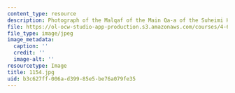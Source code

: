 ```yaml
---
content_type: resource
description: Photograph of the Malqaf of the Main Qa-a of the Suheimi House.
file: https://ol-ocw-studio-app-production.s3.amazonaws.com/courses/4-615-the-architecture-of-cairo-spring-2002/b3c627ff006ad39985e5be76a079fe35_1154.jpg
file_type: image/jpeg
image_metadata:
  caption: ''
  credit: ''
  image-alt: ''
resourcetype: Image
title: 1154.jpg
uid: b3c627ff-006a-d399-85e5-be76a079fe35
---
```


